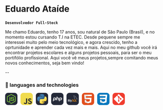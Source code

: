 # Eduardo Ataíde

**`Desenvolvedor Full-Steck`**

Me chamo Eduardo, tenho 17 anos, sou natural de São Paulo (Brasil), e no momento estou cursando T.I na ETEC. Desde pequene sempre me interessei muito pelo meio tecnológico, e agora crescido, tenho a oprtunidade e aprender cada vez mais e mais. Aqui no meu github você irá encontrar projetos escolares e alguns projetos pessoais, para ser o meu portifólio profissional.
Aqui você vê meus projetos,sempre comitando meus novos conhecimentos, seja bem vindo!

--

### 🤖 languages ​​and technologies


<img 
    align="left" 
    alt="Node" 
    title="Node"
    width="40px" 
    style="padding-right: 10px;" 
    src="https://raw.githubusercontent.com/tandpfun/skill-icons/65dea6c4eaca7da319e552c09f4cf5a9a8dab2c8/icons/NodeJS-Dark.svg" 
/>
<img 
    align="left" 
    alt="JavaScript" 
    title="JavaScript"
    width="40px" 
    style="padding-right: 10px;" 
    src="https://raw.githubusercontent.com/tandpfun/skill-icons/65dea6c4eaca7da319e552c09f4cf5a9a8dab2c8/icons/JavaScript.svg" 
/>
<img 
    align="left" 
    alt="Python" 
    title="Python"
    width="40px" 
    style="padding-right: 10px;"
    src="https://raw.githubusercontent.com/tandpfun/skill-icons/65dea6c4eaca7da319e552c09f4cf5a9a8dab2c8/icons/Python-Dark.svg" 
/>

<img 
    align="left" 
    alt="Php"
    title="Php" 
    width="40px" 
    style="padding-right: 10px;" 
    src="https://raw.githubusercontent.com/tandpfun/skill-icons/65dea6c4eaca7da319e552c09f4cf5a9a8dab2c8/icons/PHP-Dark.svg" 
/>
<img 
    align="left" 
    alt="MySQL"
    title="MySQL" 
    width="40px" 
    style="padding-right: 10px;" 
    src="https://raw.githubusercontent.com/tandpfun/skill-icons/65dea6c4eaca7da319e552c09f4cf5a9a8dab2c8/icons/MySQL-Dark.svg" 
/>

<img 
    align="left" 
    alt="HTML" 
    title="HTML"
    width="40px" 
    style="padding-right: 10px;"
    src="https://raw.githubusercontent.com/tandpfun/skill-icons/65dea6c4eaca7da319e552c09f4cf5a9a8dab2c8/icons/HTML.svg" 
/>

<img 
    align="left" 
    alt="Css" 
    title="Css"
    width="40px" 
    style="padding-right: 10px;"
    src="https://raw.githubusercontent.com/tandpfun/skill-icons/65dea6c4eaca7da319e552c09f4cf5a9a8dab2c8/icons/CSS.svg" 
/>

<img 
    align="left" 
    alt="Git"
    title="Git" 
    width="40px" 
    style="padding-right: 10px;" 
    src="https://raw.githubusercontent.com/tandpfun/skill-icons/65dea6c4eaca7da319e552c09f4cf5a9a8dab2c8/icons/Git.svg" 
/>


<br clear="left"/>
